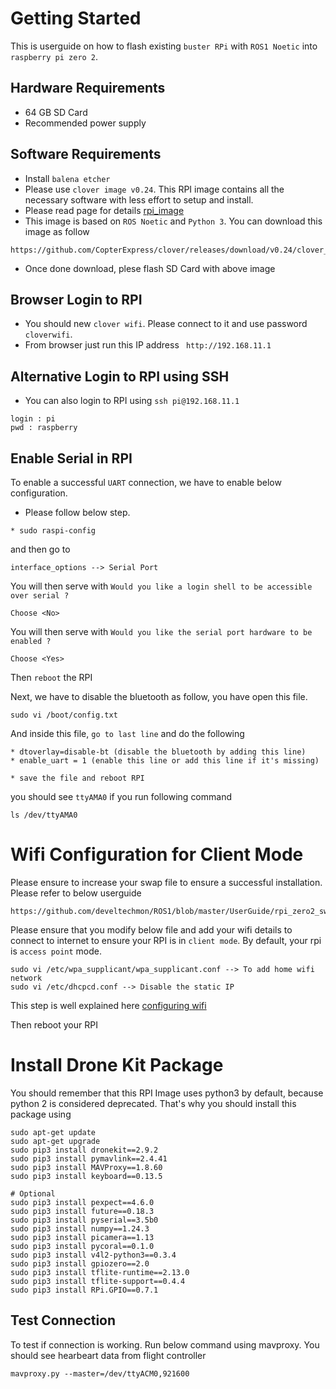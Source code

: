 # Getting Started

This is userguide on how to flash existing `buster RPi` with `ROS1 Noetic` into `raspberry pi zero 2`.

## Hardware Requirements
* 64 GB SD Card
* Recommended power supply

## Software Requirements
* Install `balena etcher` 
* Please use `clover image v0.24`. This RPI image contains all the necessary software with less effort to setup and install.
* Please read page for details [rpi_image](https://clover.coex.tech/en/image.html)
* This image is based on `ROS Noetic` and `Python 3`. You can download this image as follow
```
https://github.com/CopterExpress/clover/releases/download/v0.24/clover_v0.24.img.zip
```
* Once done download, plese flash SD Card with above image


## Browser Login to RPI

* You should new `clover wifi`. Please connect to it and use password `cloverwifi`.
* From browser just run this IP address ` http://192.168.11.1`

## Alternative Login to RPI using SSH

* You can also login to RPI using `ssh pi@192.168.11.1`
```
login : pi
pwd : raspberry
```

## Enable Serial in RPI

To enable a successful `UART` connection, we have to enable below configuration.
* Please follow below step.

```
* sudo raspi-config
```

and then go to
```
interface_options --> Serial Port
```
You will then serve with `Would you like a login shell to be accessible over serial ?`
```
Choose <No>
```

You will then serve with `Would you like the serial port hardware to be enabled ?`
```
Choose <Yes>
```

Then `reboot` the RPI

Next, we have to disable the bluetooth as follow, you have open this file.
```
sudo vi /boot/config.txt 
```

And inside this file, `go to last line` and do the following
```
* dtoverlay=disable-bt (disable the bluetooth by adding this line)
* enable_uart = 1 (enable this line or add this line if it's missing)

* save the file and reboot RPI
```

you should see `ttyAMA0` if you run following command
```
ls /dev/ttyAMA0
```

# Wifi Configuration for Client Mode

Please ensure to increase  your swap file to ensure a successful installation. Please refer to  below userguide
```
https://github.com/develtechmon/ROS1/blob/master/UserGuide/rpi_zero2_swap_guide.md
```

Please ensure that you modify below file and add your wifi details to connect to internet to ensure your
RPI is in `client mode`. By default, your rpi is `access point` mode.
```
sudo vi /etc/wpa_supplicant/wpa_supplicant.conf --> To add home wifi network
sudo vi /etc/dhcpcd.conf --> Disable the static IP
```

This step is well explained here [configuring wifi](https://clover.coex.tech/en/network.html)

Then reboot your RPI

# Install Drone Kit Package

You should remember that this RPI Image uses python3 by default, because python 2 is considered deprecated.
That's why you should install this package using

```
sudo apt-get update
sudo apt-get upgrade
sudo pip3 install dronekit==2.9.2
sudo pip3 install pymavlink==2.4.41
sudo pip3 install MAVProxy==1.8.60
sudo pip3 install keyboard==0.13.5

# Optional
sudo pip3 install pexpect==4.6.0
sudo pip3 install future==0.18.3
sudo pip3 install pyserial==3.5b0
sudo pip3 install numpy==1.24.3
sudo pip3 install picamera==1.13
sudo pip3 install pycoral==0.1.0
sudo pip3 install v4l2-python3==0.3.4
sudo pip3 install gpiozero==2.0
sudo pip3 install tflite-runtime==2.13.0
sudo pip3 install tflite-support==0.4.4
sudo pip3 install RPi.GPIO==0.7.1
```

## Test Connection

To test if connection is working. Run below command using mavproxy. You should see hearbeart data from flight controller
```
mavproxy.py --master=/dev/ttyACM0,921600
```

